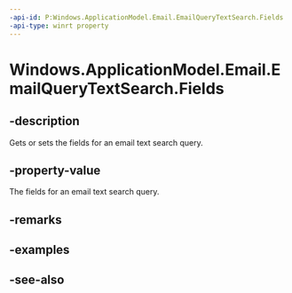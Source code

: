 ```yaml
---
-api-id: P:Windows.ApplicationModel.Email.EmailQueryTextSearch.Fields
-api-type: winrt property
---
```


<!-- Property syntax
public Windows.ApplicationModel.Email.EmailQuerySearchFields Fields { get;  set; }
-->

# Windows.ApplicationModel.Email.EmailQueryTextSearch.Fields

## -description
Gets or sets the fields for an email text search query.

## -property-value
The fields for an email text search query.

## -remarks

## -examples

## -see-also
